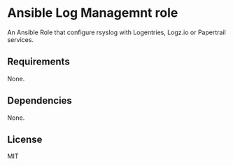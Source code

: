 Ansible Log Managemnt role
=========

An Ansible Role that configure rsyslog with Logentries, Logz.io or Papertrail services.

Requirements
------------

None.

Dependencies
------------

None.

License
-------

MIT
